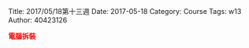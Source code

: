 Title: 2017/05/18第十三週
Date: 2017-05-18
Category: Course
Tags: w13
Author: 40423126

<b><font color="red">電腦拆裝</font></b>

<!-- PELICAN_END_SUMMARY -->

 